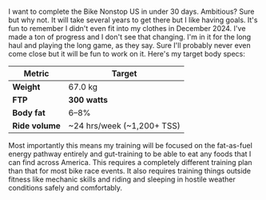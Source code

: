 I want to complete the Bike Nonstop US in under 30 days. Ambitious? Sure but why not. It will take several years to get there but I like having goals. It's fun to remember I didn't even fit into my clothes in December 2024. I've made a ton of progress and I don't see that changing. I'm in it for the long haul and playing the long game, as they say. Sure I'll probably never even come close but it will be fun to work on it. Here's my target body specs:

| **Metric**      | **Target**                 |
| --------------- | -------------------------- |
| **Weight**      | 67.0 kg                    |
| **FTP**         | **300 watts**              |
| **Body fat**    | 6–8%                       |
| **Ride volume** | ~24 hrs/week (~1,200+ TSS) |

Most importantly this means my training will be focused on the fat-as-fuel energy pathway entirely and gut-training to be able to eat any foods that I can find across America. This requires a completely different training plan than that for most bike race events. It also requires training things outside fitness like mechanic skills and riding and sleeping in hostile weather conditions safely and comfortably.

